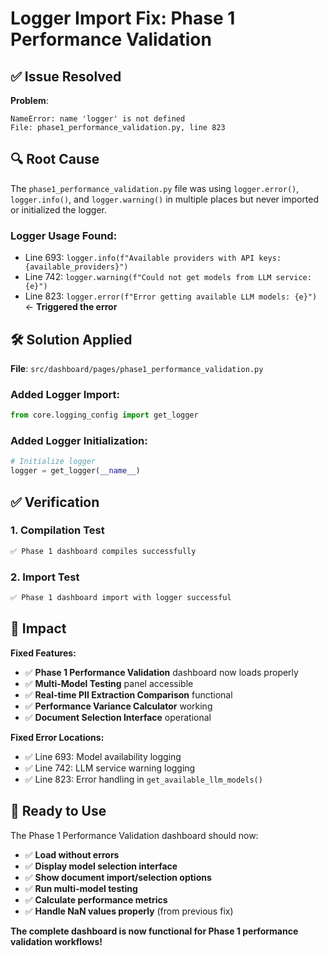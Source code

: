 # Logger Import Fix: Phase 1 Performance Validation

## ✅ Issue Resolved

**Problem**: 
```
NameError: name 'logger' is not defined
File: phase1_performance_validation.py, line 823
```

## 🔍 Root Cause

The `phase1_performance_validation.py` file was using `logger.error()`, `logger.info()`, and `logger.warning()` in multiple places but never imported or initialized the logger.

### **Logger Usage Found:**
- Line 693: `logger.info(f"Available providers with API keys: {available_providers}")`
- Line 742: `logger.warning(f"Could not get models from LLM service: {e}")`
- Line 823: `logger.error(f"Error getting available LLM models: {e}")` ← **Triggered the error**

## 🛠️ Solution Applied

**File**: `src/dashboard/pages/phase1_performance_validation.py`

### **Added Logger Import:**
```python
from core.logging_config import get_logger
```

### **Added Logger Initialization:**
```python
# Initialize logger
logger = get_logger(__name__)
```

## ✅ Verification

### **1. Compilation Test**
```bash
✅ Phase 1 dashboard compiles successfully
```

### **2. Import Test**
```bash
✅ Phase 1 dashboard import with logger successful
```

## 🎯 Impact

**Fixed Features:**
- ✅ **Phase 1 Performance Validation** dashboard now loads properly
- ✅ **Multi-Model Testing** panel accessible
- ✅ **Real-time PII Extraction Comparison** functional
- ✅ **Performance Variance Calculator** working
- ✅ **Document Selection Interface** operational

**Fixed Error Locations:**
- ✅ Line 693: Model availability logging
- ✅ Line 742: LLM service warning logging  
- ✅ Line 823: Error handling in `get_available_llm_models()`

## 🚀 Ready to Use

The Phase 1 Performance Validation dashboard should now:
- ✅ **Load without errors**
- ✅ **Display model selection interface**
- ✅ **Show document import/selection options**
- ✅ **Run multi-model testing**
- ✅ **Calculate performance metrics**
- ✅ **Handle NaN values properly** (from previous fix)

**The complete dashboard is now functional for Phase 1 performance validation workflows!**